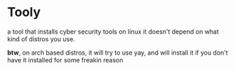 # Tooly
a tool that installs cyber security tools on linux
it doesn't depend on what kind of distros you use.

**btw**, on arch based distros, it will try to use yay, and will install it if you don't have it installed for some freakin reason

